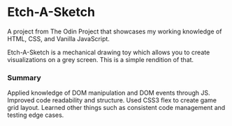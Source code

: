# Etch-A-Sketch
A project from The Odin Project that showcases my working knowledge of HTML, CSS, and Vanilla JavaScript.

Etch-A-Sketch is a mechanical drawing toy which allows you to create visualizations on a grey screen.
This is a simple rendition of that.


### Summary
Applied knowledge of DOM manipulation and DOM events through JS.
Improved code readability and structure.
Used CSS3 flex to create game grid layout.
Learned other things such as consistent code management and testing edge cases.